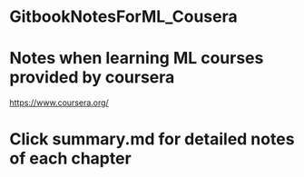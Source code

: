 # GitbookNotesForML_Cousera
# Notes when learning ML courses provided by coursera
https://www.coursera.org/

# Click summary.md for detailed notes of each chapter
